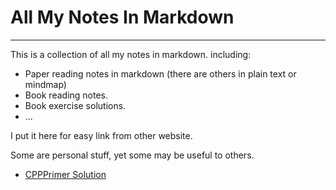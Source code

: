 # All My Notes In Markdown

-----------

This is a collection of all my notes in markdown. including:

- Paper reading notes in markdown (there are others in plain text or mindmap)
- Book reading notes.
- Book exercise solutions.
- ...


I put it here for easy link from other website. 

Some are personal stuff, yet some may be useful to others.


- [CPPPrimer Solution](CPPPrimer)